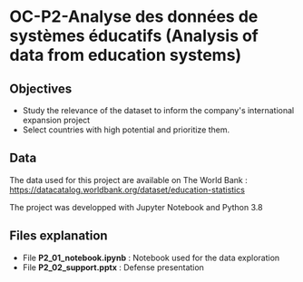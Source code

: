 # OC-P2-Analyse des données de systèmes éducatifs (Analysis of data from education systems)

## Objectives

* Study the relevance of the dataset to inform the company's international expansion project
* Select countries with high potential and prioritize them.

## Data
The data used for this project are available on The World Bank : https://datacatalog.worldbank.org/dataset/education-statistics

The project was developped with Jupyter Notebook and Python 3.8

## Files explanation
* File **P2_01_notebook.ipynb** : Notebook used for the data exploration
* File **P2_02_support.pptx** : Defense presentation
